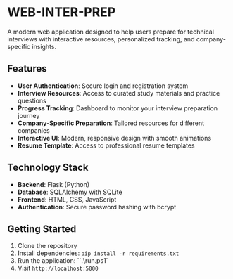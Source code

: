 # WEB-INTER-PREP

A modern web application designed to help users prepare for technical interviews with interactive resources, personalized tracking, and company-specific insights.

## Features

- **User Authentication**: Secure login and registration system
- **Interview Resources**: Access to curated study materials and practice questions
- **Progress Tracking**: Dashboard to monitor your interview preparation journey
- **Company-Specific Preparation**: Tailored resources for different companies
- **Interactive UI**: Modern, responsive design with smooth animations
- **Resume Template**: Access to professional resume templates

## Technology Stack

- **Backend**: Flask (Python)
- **Database**: SQLAlchemy with SQLite
- **Frontend**: HTML, CSS, JavaScript
- **Authentication**: Secure password hashing with bcrypt

## Getting Started

1. Clone the repository
2. Install dependencies: `pip install -r requirements.txt`
3. Run the application: ``.\run.ps1`
4. Visit `http://localhost:5000`
